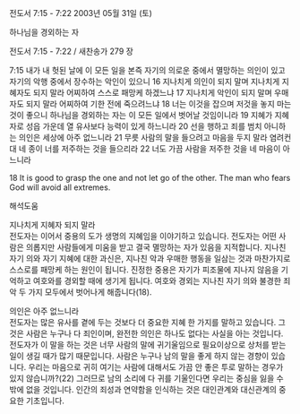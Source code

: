 전도서 7:15 - 7:22 
2003년 05월 31일 (토)

하나님을 경외하는 자



전도서 7:15 - 7:22 / 새찬송가 279 장


7:15 내가 내 헛된 날에 이 모든 일을 본즉 자기의 의로운 중에서 멸망하는 의인이 있고 자기의 악행 중에서 장수하는 악인이 있으니 
16 지나치게 의인이 되지 말며 지나치게 지혜자도 되지 말라 어찌하여 스스로 패망케 하겠느냐 
17 지나치게 악인이 되지 말며 우매자도 되지 말라 어찌하여 기한 전에 죽으려느냐 
18 너는 이것을 잡으며 저것을 놓지 마는 것이 좋으니 하나님을 경외하는 자는 이 모든 일에서 벗어날 것임이니라 
19 지혜가 지혜자로 성읍 가운데 열 유사보다 능력이 있게 하느니라 
20 선을 행하고 죄를 범치 아니하는 의인은 세상에 아주 없느니라 
21 무릇 사람의 말을 들으려고 마음을 두지 말라 염려컨대 네 종이 너를 저주하는 것을 들으리라 
22 너도 가끔 사람을 저주한 것을 네 마음이 아느니라

18 It is good to grasp the one and not let go of the other. The man who fears God will avoid all extremes.

해석도움





지나치게 지혜자 되지 말라  
전도자는 이어서 중용의 도가 생명의 지혜임을 이야기하고 있습니다. 전도자는 어떤 사람은 의롭지만 사람들에게 미움을 받고 결국 멸망하는 자가 있음을 지적합니다. 지나친 자기 의와 자기 지혜에 대한 과신은, 지나친 악과 우매한 행동을 일삼는 것과 마찬가지로 스스로를 패망케 하는 원인이 됩니다. 진정한 중용은 자기가 피조물에 지나지 않음을 기억하고 여호와를 경외할 때에  생기게 됩니다. 여호와 경외는 지나친 자기 의와 불경한 죄악 두 가지 모두에서 벗어나게 해줍니다(18). 

의인은 아주 없느니라  
전도자는 많은 유사를 곁에 두는 것보다 더 중요한 지혜 한 가지를 말하고 있습니다. 그것은 사람은 누구나 다 죄인이며, 완전한 의인은 하나도 없다는 사실을 아는 것입니다. 전도자가 이 말을 하는 것은 너무 사람의 말에 귀기울임으로 필요이상으로 상처를 받는 일이 생길 때가 많기 때문입니다. 사람은 누구나 남의 말을 좋게 하지 않는 경향이 있습니다. 우리는 마음으로 귀히 여기는 사람에 대해서도 가끔 안 좋은 투로 말하는 경우가 있지 않습니까?(22) 그러므로 남의 소리에 다 귀를 기울인다면 우리는 중심을 잃을 수 밖에 없을 것입니다. 인간의 죄성과 연약함을 인식하는 것은 대인관계와 대신관계의 중요한 기초입니다.